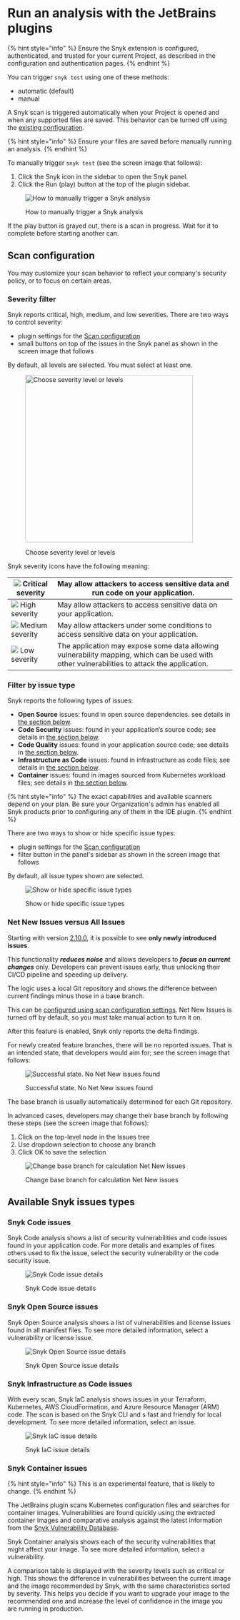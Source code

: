# Run an analysis with the JetBrains plugins

{% hint style="info" %}
Ensure the Snyk extension is configured, authenticated, and trusted for your current Project, as described in the configuration and authentication pages.
{% endhint %}

You can trigger `snyk test` using one of these methods:

* automatic (default)
* manual

A Snyk scan is triggered automatically when your Project is opened and when any supported files are saved. This behavior can be turned off using the [existing configuration](configuration-for-the-snyk-jetbrains-plugin-and-ide-proxy.md#user-experience).

{% hint style="info" %}
Ensure your files are saved before manually running an analysis.
{% endhint %}

To manually trigger `snyk test` (see the screen image that follows):

1. Click the Snyk icon in the sidebar to open the Snyk panel.
2. Click the Run (play) button at the top of the plugin sidebar.

<figure><img src="../../../.gitbook/assets/SCR-20241024-lqcw.png" alt="How to manually trigger a Snyk analysis"><figcaption><p>How to manually trigger a Snyk analysis</p></figcaption></figure>

If the play button is grayed out, there is a scan in progress. Wait for it to complete before starting another can.

## Scan configuration

You may customize your scan behavior to reflect your company's security policy, or to focus on certain areas.&#x20;

### Severity filter

Snyk reports critical, high, medium, and low severities. There are two ways to control severity:

* plugin settings for the [Scan configuration](configuration-for-the-snyk-jetbrains-plugin-and-ide-proxy.md#scan-configuration)
* small buttons on top of the issues in the Snyk panel as shown in the screen image that follows

By default, all levels are selected. You must select at least one.

<figure><img src="../../../.gitbook/assets/SCR-20241024-mfpi.png" alt="Choose severity level or levels" width="375"><figcaption><p>Choose severity level or levels</p></figcaption></figure>

Snyk severity icons have the following meaning:

| ![](<../../../.gitbook/assets/image (201) (1) (1) (1) (1) (1) (1) (1) (1) (1) (1) (1) (1) (1) (1) (1) (1).png>) Critical severity                                                                                                    | May allow attackers to access sensitive data and run code on your application.                                                               |
| ------------------------------------------------------------------------------------------------------------------------------------------------------------------------------------------------------------------------------------ | -------------------------------------------------------------------------------------------------------------------------------------------- |
| ![](<../../../.gitbook/assets/image (10) (1) (1) (2) (1) (1) (1) (1) (1) (1) (1) (1) (1) (1) (1) (1) (1) (1) (1) (1) (1) (1) (1) (1) (1) (1) (1) (1) (1) (1) (1) (1) (1) (1) (1) (1) (1) (1) (1) (1) (1) (5) (3).png>) High severity | May allow attackers to access sensitive data on your application.                                                                            |
| ![](<../../../.gitbook/assets/image (116) (1) (1) (1) (1) (1) (1) (1) (1) (1) (1) (1) (1) (1) (1) (1) (1) (1) (1) (1) (1) (1) (1) (1) (1) (1) (1) (1) (1) (1) (5) (6).png>) Medium severity                                          | May allow attackers under some conditions to access sensitive data on your application.                                                      |
| ![](<../../../.gitbook/assets/image (114) (1) (1) (1) (1) (1) (1) (1) (1) (1) (1) (1) (1) (1) (1) (1) (1).png>) Low severity                                                                                                         | The application may expose some data allowing vulnerability mapping, which can be used with other vulnerabilities to attack the application. |

### Filter by issue type

Snyk reports the following types of issues:

* **Open Source** issues: found in open source dependencies. see details in [the section below](run-an-analysis-with-the-jetbrains-plugins.md#snyk-open-source-issues).
* **Code Security** issues: found in your application’s source code; see details in [the section below](run-an-analysis-with-the-jetbrains-plugins.md#snyk-code-issues).
* **Code Quality** issues: found in your application source code; see details in [the section below](run-an-analysis-with-the-jetbrains-plugins.md#snyk-code-issues).
* **Infrastructure as Code** issues: found in infrastructure as code files; see details in [the section below](run-an-analysis-with-the-jetbrains-plugins.md#snyk-infrastructure-as-code-issues).
* **Container** issues: found in images sourced from Kubernetes workload files; see details in [the section below](run-an-analysis-with-the-jetbrains-plugins.md#snyk-container-issues).

{% hint style="info" %}
The exact capabilities and available scanners depend on your plan. Be sure your Organization's admin has enabled all Snyk products prior to configuring any of them in the IDE plugin.
{% endhint %}

There are two ways to show or hide specific issue types:

* plugin settings for the [Scan configuration](configuration-for-the-snyk-jetbrains-plugin-and-ide-proxy.md#scan-configuration)
* filter button in the panel's sidebar as shown in the screen image that follows

By default, all issue types shown are selected.

<figure><img src="../../../.gitbook/assets/SCR-20241024-miah.png" alt="Show or hide specific issue types"><figcaption><p>Show or hide specific issue types</p></figcaption></figure>

### Net New Issues versus All Issues

Starting with version [2.10.0](https://plugins.jetbrains.com/plugin/10972-snyk-security/versions/stable/623034), it is possible to see **only newly introduced issues**.

This functionality _**reduces noise**_ and allows developers to _**focus on current changes**_ only. Developers can prevent issues early, thus unlocking their CI/CD pipeline and speeding up delivery.

The logic uses a local Git repository and shows the difference between current findings minus those in a base branch.

This can be [configured using scan configuration settings](configuration-for-the-snyk-jetbrains-plugin-and-ide-proxy.md#scan-configuration). Net New Issues is turned off by default, so you must take manual action to turn it on.

After this feature is enabled, Snyk only reports the delta findings.&#x20;

For newly created feature branches, there will be no reported issues. That is an intended state, that developers would aim for; see the screen image that follows:

<figure><img src="../../../.gitbook/assets/SCR-20241024-ngbm.png" alt="Successful state. No Net New issues found"><figcaption><p>Successful state. No Net New issues found</p></figcaption></figure>

The base branch is usually automatically determined for each Git repository.&#x20;

In advanced cases, developers may change their base branch by following these steps (see the screen image that follows):&#x20;

1. Click on the top-level node in the Issues tree
2. Use dropdown selection to choose any branch&#x20;
3. Click OK to save the selection

<figure><img src="../../../.gitbook/assets/SCR-20241024-nfhj.png" alt="Change base branch for calculation Net New issues"><figcaption><p>Change base branch for calculation Net New issues</p></figcaption></figure>

## Available Snyk issues types

### Snyk Code issues

Snyk Code analysis shows a list of security vulnerabilities and code issues found in your application code. For more details and examples of fixes others used to fix the issue, select the security vulnerability or the code security issue.

<figure><img src="../../../.gitbook/assets/SCR-20241024-npba.png" alt="Snyk Code issue details"><figcaption><p>Snyk Code issue details</p></figcaption></figure>

### Snyk Open Source issues

Snyk Open Source analysis shows a list of vulnerabilities and license issues found in all manifest files. To see more detailed information, select a vulnerability or license issue.

<figure><img src="../../../.gitbook/assets/SCR-20241024-nrsk.png" alt="Snyk Open Source issue details"><figcaption><p>Snyk Open Source issue details</p></figcaption></figure>

### Snyk Infrastructure as Code issues

With every scan, Snyk IaC analysis shows issues in your Terraform, Kubernetes, AWS CloudFormation, and Azure Resource Manager (ARM) code. The scan is based on the Snyk CLI and s fast and friendly for local development. To see more detailed information, select an issue.

<figure><img src="../../../.gitbook/assets/SCR-20241024-ntcr.png" alt="Snyk IaC issue details"><figcaption><p>Snyk IaC issue details</p></figcaption></figure>

### Snyk Container issues

{% hint style="info" %}
This is an experimental feature, that is likely to change.
{% endhint %}

The JetBrains plugin scans Kubernetes configuration files and searches for container images. Vulnerabilities are found quickly using the extracted container images and comparative analysis against the latest information from the [Snyk Vulnerability Database](https://security.snyk.io).

Snyk Container analysis shows each of the security vulnerabilities that might affect your image. To see more detailed information, select a vulnerability.

A comparison table is displayed with the severity levels such as critical or high. This shows the difference in vulnerabilities between the current image and the image recommended by Snyk, with the same characteristics sorted by severity. This helps you decide if you want to upgrade your image to the recommended one and increase the level of confidence in the image you are running in production.

